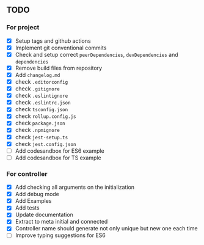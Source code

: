 ## TODO

### For project

- [x] Setup tags and github actions
- [x] Implement git conventional commits
- [x] Check and setup correct `peerDependencies`, `devDependencies` and `dependencies`
- [x] Remove build files from repository
- [x] Add `changelog.md`
- [x] check `.editorconfig`
- [x] check `.gitignore`
- [x] check `.eslintignore`
- [x] check `.eslintrc.json`
- [x] check `tsconfig.json`
- [x] check `rollup.config.js`
- [x] check `package.json`
- [x] check `.npmignore`
- [x] check `jest-setup.ts`
- [x] check `jest.config.json`
- [ ] Add codesandbox for ES6 example
- [ ] Add codesandbox for TS example

### For controller

- [x] Add checking all arguments on the initialization
- [x] Add debug mode
- [x] Add Examples
- [x] Add tests
- [x] Update documentation
- [x] Extract to meta initial and connected
- [x] Controller name should generate not only unique but new one each time
- [ ] Improve typing suggestions for ES6
